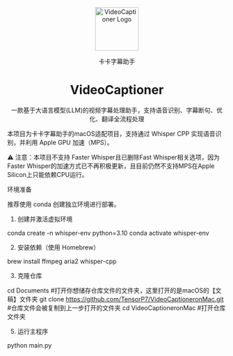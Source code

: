 <div align="center">
  <img src="./docs/images/logo.png"alt="VideoCaptioner Logo" width="100">
  <p>卡卡字幕助手</p>
  <h1>VideoCaptioner</h1>
  <p>一款基于大语言模型(LLM)的视频字幕处理助手，支持语音识别、字幕断句、优化、翻译全流程处理</p>
  
</div>

本项目为卡卡字幕助手的macOS适配项目，支持通过 Whisper CPP 实现语音识别，并利用 Apple GPU 加速（MPS）。

⚠️ 注意：本项目不支持 Faster Whisper且已删除Fast Whisper相关选项，因为Faster Whisper的加速方式已不再积极更新，且目前仍然不支持MPS在Apple Silicon上只能依赖CPU运行。

环境准备

推荐使用 conda 创建独立环境进行部署。

1. 创建并激活虚拟环境

conda create -n whisper-env python=3.10
conda activate whisper-env

2. 安装依赖（使用 Homebrew）

brew install ffmpeg aria2 whisper-cpp

3. 克隆仓库

cd Documents #打开你想储存仓库文件的文件夹，这里打开的是macOS的【文稿】文件夹
git clone https://github.com/TensorP7/VideoCaptioneronMac.git #仓库文件会被复制到上一步打开的文件夹
cd VideoCaptioneronMac #打开仓库文件夹

5. 运行主程序

python main.py

